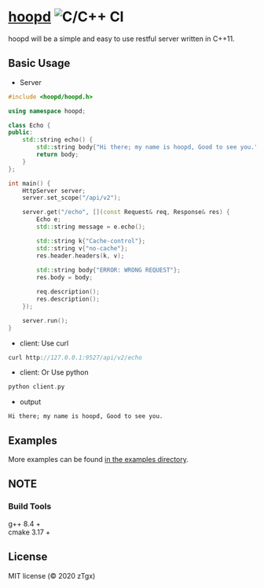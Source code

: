 # [hoopd](https://github.com/zTgx/hoopd) ![C/C++ CI](https://github.com/zTgx/hoopd/workflows/C/C++%20CI/badge.svg)
hoopd will be a simple and easy to use restful server written in C++11.   

## Basic Usage
* Server
```c++
#include <hoopd/hoopd.h>

using namespace hoopd;

class Echo {
public:
    std::string echo() {
        std::string body{"Hi there; my name is hoopd, Good to see you."};
        return body;
    }
};

int main() {
    HttpServer server;
    server.set_scope("/api/v2");

    server.get("/echo", [](const Request& req, Response& res) {
        Echo e;
        std::string message = e.echo();

        std::string k{"Cache-control"};
        std::string v{"no-cache"};
        res.header.headers(k, v);
        
        std::string body{"ERROR: WRONG REQUEST"};
        res.body = body;

        req.description();
        res.description();
    });

    server.run();
}
```
* client: Use curl
```c
curl http://127.0.0.1:9527/api/v2/echo
```
* client: Or Use python
```c
python client.py
```
* output 
```
Hi there; my name is hoopd, Good to see you.
```
  
Examples
---------------
More examples can be found [in the examples directory](examples/).  


NOTE
----

### Build Tools
g++ 8.4  +   
cmake 3.17 +


License
-------

MIT license (© 2020 zTgx)
